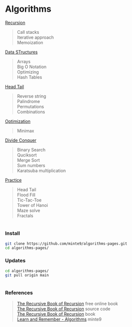 # Algorithms

[Recursion](./main/recursion/)  
> Call stacks  
> Iterative approach  
> Memoization  

[Data STructures](./main/data_structures/)  
> Arrays  
> Big O Notation  
> Optimizing  
> Hash Tables  

[Head Tail](./main/head-tail/)  
> Reverse string  
> Palindrome  
> Permutations  
> Combinations  
    
[Optimization](./main/optimization/minimax)  
> Minimax   

[Divide Conquer](./main/divide-conquer/)   
> Binary Search  
> Quciksort  
> Merge Sort  
> Sum numbers  
> Karatsuba multiplication  

[Practice](./practice/)  
> Head Tail  
> Flood Fill  
> Tic-Tac-Toe   
> Tower of Hanoi  
> Maze solve  
> Fractals  
</pre>

#

### Install

~~~sh
git clone https://github.com/minte9/algorithms-pages.git
cd algorithms-pages/
~~~

### Updates

~~~sh
cd algorithms-pages/
git pull origin main
~~~

#

### References
> [The Recursive Book of Recursion](https://inventwithpython.com/recursion/) free online book  
> [The Recursive Book of Recursion](https://github.com/asweigart/the-recursive-book-of-recursion) source code    
> [The Recursive Book of Recursion](https://www.amazon.com/gp/product/B09BKL34VL) book  
> [Learn and Remember - Algorithms](https://www.minte9.com/algorithms) minte9  